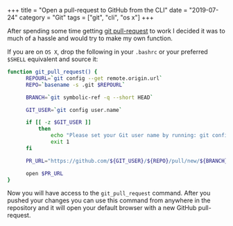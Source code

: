 +++
title = "Open a pull-request to GitHub from the CLI"
date = "2019-07-24"
category = "Git"
tags = ["git", "cli", "os x"]
+++

After spending some time getting [git pull-request](https://www.git-scm.com/docs/git-request-pull) to work I decided it was to much of a hassle and would try to make my own function.  

If you are on `OS X`, drop the following in your `.bashrc` or your preferred `$SHELL` equivalent and source it:

```bash
function git_pull_request() {
      REPOURL=`git config --get remote.origin.url`
      REPO=`basename -s .git $REPOURL`

      BRANCH=`git symbolic-ref -q --short HEAD`

      GIT_USER=`git config user.name` 

      if [[ -z $GIT_USER ]]
          then
              echo "Please set your Git user name by running: git config --global user.name '\$USERNAME'"
              exit 1
      fi

      PR_URL="https://github.com/${GIT_USER}/${REPO}/pull/new/${BRANCH}"

      open $PR_URL
}
```

Now you will have access to the `git_pull_request` command. After you pushed your changes you can use this command from anywhere in the repository and it will open your default browser with a new GitHub pull-request.